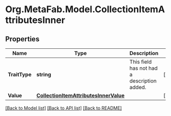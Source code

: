 
# Org.MetaFab.Model.CollectionItemAttributesInner

## Properties

Name | Type | Description | Notes
------------ | ------------- | ------------- | -------------
**TraitType** | **string** | This field has not had a description added. | [optional] 
**Value** | [**CollectionItemAttributesInnerValue**](CollectionItemAttributesInnerValue.md) |  | [optional] 

[[Back to Model list]](../README.md#documentation-for-models)
[[Back to API list]](../README.md#documentation-for-api-endpoints)
[[Back to README]](../README.md)

